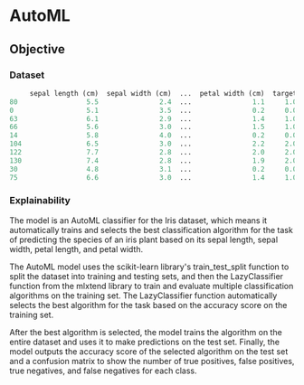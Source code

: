 # AutoML
## Objective
### Dataset
```python
     sepal length (cm)  sepal width (cm)  ...  petal width (cm)  target
80                 5.5               2.4  ...               1.1     1.0
0                  5.1               3.5  ...               0.2     0.0
63                 6.1               2.9  ...               1.4     1.0
66                 5.6               3.0  ...               1.5     1.0
14                 5.8               4.0  ...               0.2     0.0
104                6.5               3.0  ...               2.2     2.0
122                7.7               2.8  ...               2.0     2.0
130                7.4               2.8  ...               1.9     2.0
30                 4.8               3.1  ...               0.2     0.0
75                 6.6               3.0  ...               1.4     1.0
```
### Explainability
The model is an AutoML classifier for the Iris dataset, which means it automatically trains and selects the best classification algorithm for the task of predicting the species of an iris plant based on its sepal length, sepal width, petal length, and petal width.

The AutoML model uses the scikit-learn library's train_test_split function to split the dataset into training and testing sets, and then the LazyClassifier function from the mlxtend library to train and evaluate multiple classification algorithms on the training set. The LazyClassifier function automatically selects the best algorithm for the task based on the accuracy score on the training set.

After the best algorithm is selected, the model trains the algorithm on the entire dataset and uses it to make predictions on the test set. Finally, the model outputs the accuracy score of the selected algorithm on the test set and a confusion matrix to show the number of true positives, false positives, true negatives, and false negatives for each class.